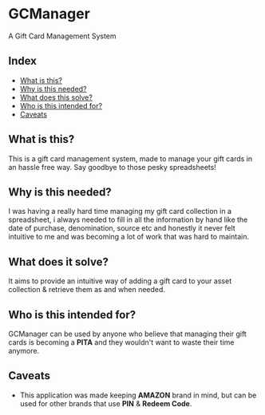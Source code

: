 
# GCManager  
A Gift Card Management System  
  
## Index  
* [What is this?](#what-is-this)  
* [Why is this needed?](#why-is-this-needed)  
* [What does this solve?](#what-does-it-solve) 
* [Who is this intended for?](#who-is-this-intended-for)
* [Caveats](#caveats)
  
## What is this?  
This is a gift card management system, made to manage your gift cards in an hassle free way. Say goodbye to those pesky spreadsheets!  
  
## Why is this needed?  
I was having a really hard time managing my gift card collection in a spreadsheet, i always needed to fill in all the information by hand like the date of purchase, denomination, source etc and honestly it never felt intuitive to me and was becoming a lot of work that was hard to maintain.   
  
## What does it solve?  
It aims to provide an intuitive way of adding a gift card to your asset collection & retrieve them as and when needed.  
  
## Who is this intended for?  
GCManager can be used by anyone who believe that managing their gift cards is becoming a **PITA** and they wouldn't want to waste their time anymore.

## Caveats
* This application was made keeping **AMAZON** brand in mind, but can be used for other brands that use **PIN** & **Redeem Code**.